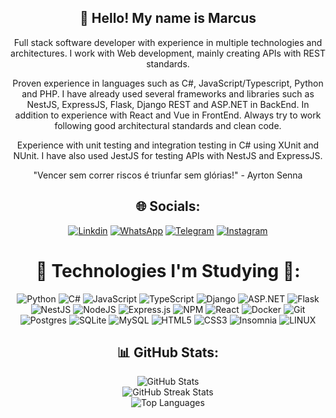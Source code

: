 <div align="center">

## 💫 Hello! My name is Marcus

Full stack software developer with experience in multiple technologies and architectures. I work with Web development, mainly creating APIs with REST standards.

Proven experience in languages ​​such as C#, JavaScript/Typescript, Python and PHP. I have already used several frameworks and libraries such as NestJS, ExpressJS, Flask, Django REST and ASP.NET in BackEnd. In addition to experience with React and Vue in FrontEnd. Always try to work following good architectural standards and clean code.

Experience with unit testing and integration testing in C# using XUnit and NUnit. I have also used JestJS for testing APIs with NestJS and ExpressJS.

<!-- <p align="center">
  <img src="https://cdnb.artstation.com/p/assets/images/images/048/282/733/original/exceptrea-gamerroom-1-revisioned-0.gif" width="600" alt="Gamer Room">
</p> -->

"Vencer sem correr riscos é triunfar sem glórias!" - Ayrton Senna

## 🌐 Socials:

[![Linkdin](https://img.shields.io/badge/LinkedIn-0077B5?style=for-the-badge&logo=linkedin&logoColor=white)](https://www.linkedin.com/in/silveira-marcus/)
[![WhatsApp](https://img.shields.io/badge/WhatsApp-25D366?style=for-the-badge&logo=whatsapp&logoColor=white
)](https://api.whatsapp.com/send?phone=5551983124465)
[![Telegram](https://img.shields.io/badge/Telegram-2CA5E0?style=for-the-badge&logo=telegram&logoColor=white)](https://t.me/marcus_silveira)
[![Instagram](https://img.shields.io/badge/Instagram-E4405F?style=for-the-badge&logo=instagram&logoColor=white)](https://www.instagram.com/silveira_marcus_/)

# 🚀 Technologies I'm Studying 🚀:

![Python](https://img.shields.io/badge/python-%233776AB.svg?style=for-the-badge&logo=python&logoColor=white)
![C#](https://img.shields.io/badge/c%23-%23239120.svg?style=for-the-badge&logo=c-sharp&logoColor=white)
![JavaScript](https://img.shields.io/badge/javascript-%23323330.svg?style=for-the-badge&logo=javascript&logoColor=%23F7DF1E) ![TypeScript](https://img.shields.io/badge/typescript-%23007ACC.svg?style=for-the-badge&logo=typescript&logoColor=white)
![Django](https://img.shields.io/badge/django-%23092E20.svg?style=for-the-badge&logo=django&logoColor=white)
![ASP.NET](https://img.shields.io/badge/ASP.NET-%235C2D91.svg?style=for-the-badge&logo=.net&logoColor=white)
![Flask](https://img.shields.io/badge/flask-%23000.svg?style=for-the-badge&logo=flask&logoColor=white)
![NestJS](https://img.shields.io/badge/nestjs-%23E0234E.svg?style=for-the-badge&logo=nestjs&logoColor=white) ![NodeJS](https://img.shields.io/badge/node.js-6DA55F?style=for-the-badge&logo=node.js&logoColor=white) 
 ![Express.js](https://img.shields.io/badge/express.js-%23404d59.svg?style=for-the-badge&logo=express&logoColor=%2361DAFB) ![NPM](https://img.shields.io/badge/NPM-%23000000.svg?style=for-the-badge&logo=npm&logoColor=white)
![React](https://img.shields.io/badge/react-%2361DAFB.svg?style=for-the-badge&logo=react&logoColor=white)
![Docker](https://img.shields.io/badge/docker-%232496ED.svg?style=for-the-badge&logo=docker&logoColor=white)
![Git](https://img.shields.io/badge/git-%23F05032.svg?style=for-the-badge&logo=git&logoColor=white)
![Postgres](https://img.shields.io/badge/postgres-%23316192.svg?style=for-the-badge&logo=postgresql&logoColor=white) ![SQLite](https://img.shields.io/badge/sqlite-%2307405e.svg?style=for-the-badge&logo=sqlite&logoColor=white) ![MySQL](https://img.shields.io/badge/mysql-%2300f.svg?style=for-the-badge&logo=mysql&logoColor=white) 
![HTML5](https://img.shields.io/badge/html5-%23E34F26.svg?style=for-the-badge&logo=html5&logoColor=white)
![CSS3](https://img.shields.io/badge/css3-%231572B6.svg?style=for-the-badge&logo=css3&logoColor=white) ![Insomnia](https://img.shields.io/badge/Insomnia-black?style=for-the-badge&logo=insomnia&logoColor=5849BE) ![LINUX](https://img.shields.io/badge/Linux-FCC624?style=for-the-badge&logo=linux&logoColor=black)

## 📊 GitHub Stats:

![GitHub Stats](https://github-readme-stats.vercel.app/api?username=marcus-silveira&theme=midnight-purple&hide_border=false&include_all_commits=false&count_private=false)
<br>
![GitHub Streak Stats](https://github-readme-streak-stats.herokuapp.com/?user=marcus-silveira&theme=midnight-purple&hide_border=false)
<br>
![Top Languages](https://github-readme-stats.vercel.app/api/top-langs/?username=marcus-silveira&theme=midnight-purple&hide_border=false&include_all_commits=false&count_private=false&layout=compact)

## 

<!-- ![GitHub Trophies](https://github-profile-trophy.vercel.app/?username=marcus-silveira&theme=dracula&no-frame=false&no-bg=true&margin-w=4) -->

<!-- ![Random Dev Quote](https://quotes-github-readme.vercel.app/api?type=horizontal&theme=radical) -->
